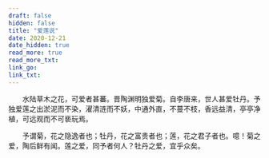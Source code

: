 ```yaml
---
draft: false
hidden: false
title: "爱莲说"
date: 2020-12-21
date_hidden: true
read_more: true
read_more_txt: 
link_go: 
link_txt: 
---
```

&emsp;&emsp;水陆草木之花，可爱者甚蕃。晋陶渊明独爱菊。自李唐来，世人甚爱牡丹。予独爱莲之出淤泥而不染，濯清涟而不妖，中通外直，不蔓不枝，香远益清，亭亭净植，可远观而不可亵玩焉。

&emsp;&emsp;予谓菊，花之隐逸者也；牡丹，花之富贵者也；莲，花之君子者也。噫！菊之爱，陶后鲜有闻。莲之爱，同予者何人？牡丹之爱，宜乎众矣。

<!--more-->
